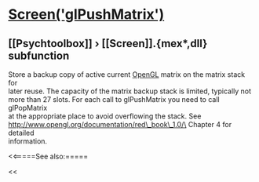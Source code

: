 # [Screen('glPushMatrix')](Screen-glPushMatrix) 
## [[Psychtoolbox]] &#8250; [[Screen]].{mex*,dll} subfunction


Store a backup copy of active current [OpenGL](OpenGL) matrix on the matrix stack for  
later reuse. The capacity of the matrix backup stack is limited, typically not  
more than 27 slots. For each call to glPushMatrix you need to call glPopMatrix  
at the appropriate place to avoid overflowing the stack. See  
<http://www.opengl.org/documentation/red\_book\_1.0/\> Chapter 4 for detailed  
information.  


<<=====See also:=====

<<